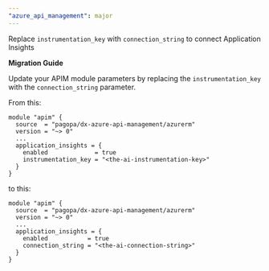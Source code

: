 ```yaml
---
"azure_api_management": major
---
```


Replace `instrumentation_key` with `connection_string` to connect Application Insights


**Migration Guide**

Update your APIM module parameters by replacing the `instrumentation_key` with the `connection_string` parameter.

From this:
```
module "apim" {
  source  = "pagopa/dx-azure-api-management/azurerm"
  version = "~> 0"
  ...
  application_insights = {
    enabled             = true
    instrumentation_key = "<the-ai-instrumentation-key>"
  }
}
```
to this:
```
module "apim" {
  source  = "pagopa/dx-azure-api-management/azurerm"
  version = "~> 0"
  ...
  application_insights = {
    enabled           = true
    connection_string = "<the-ai-connection-string>"
  }
}
```

